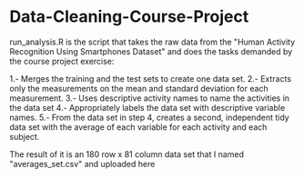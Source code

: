 # Data-Cleaning-Course-Project

 run_analysis.R is the script that takes the raw data from the "Human Activity Recognition Using Smartphones Dataset"
 and does the tasks demanded by the course project exercise:
 
 1.- Merges the training and the test sets to create one data set.
 2.- Extracts only the measurements on the mean and standard deviation for each measurement. 
 3.- Uses descriptive activity names to name the activities in the data set
 4.- Appropriately labels the data set with descriptive variable names. 
 5.- From the data set in step 4, creates a second, independent tidy data set with the average of each variable 
   for each activity and each subject.

The result of it is an 180 row x 81 column data set that I named "averages_set.csv" and uploaded here


